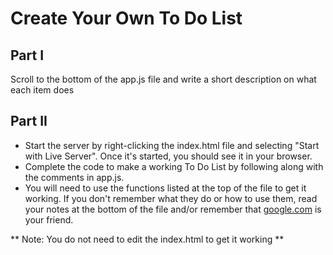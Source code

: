 # Create Your Own To Do List

## Part I
Scroll to the bottom of the app.js file and write a short description on what each item does

## Part II
- Start the server by right-clicking the index.html file and selecting "Start with Live Server". Once it's started, you should see it in your browser.
- Complete the code to make a working To Do List by following along with the comments in app.js.
- You will need to use the functions listed at the top of the file to get it working. If you don't remember what they do or how to use them, read your notes at the bottom of the file and/or remember that [google.com](google.com) is your friend.

** Note: You do not need to edit the index.html to get it working **